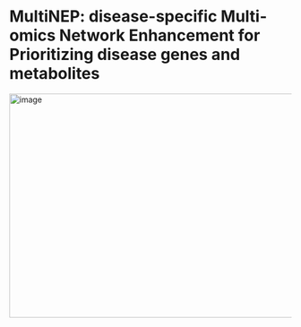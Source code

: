 # MultiNEP: disease-specific Multi-omics Network Enhancement for Prioritizing disease genes and metabolites
<img width="800" height="400" alt="image" src="https://user-images.githubusercontent.com/27308407/200651148-300d4cdb-9029-46db-b312-f23b054955c4.png">
